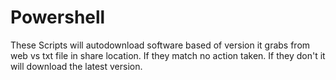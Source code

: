 # Powershell
These Scripts will autodownload software based of version it grabs from web vs txt file in share location.
If they match no action taken. 
If they don't it will download the latest version.

